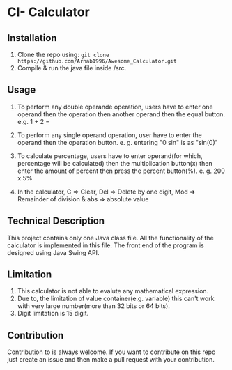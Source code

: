# CI- Calculator


## Installation 
1. Clone the repo using: `git clone https://github.com/Arnab1996/Awesome_Calculator.git`
2. Compile & run the java file inside /src.

## Usage
1. To perform any double operande operation, users have to enter one operand then the operation then another operand then the equal button.
	e.g. 1 + 2 =

2. To perform any single operand operation, user have to enter the operand then the operation button.
	e. g. entering  "0 sin"  is as "sin(0)"

3. To calculate percentage, users have to enter operand(for which, percentage will be calculated) then the multiplication button(x) then enter the amount of percent then press the percent button(%).
	e. g. 200 x 5%

4. In the calculator, C => Clear, Del => Delete by one digit, Mod => Remainder of division & abs => absolute value

## Technical Description
This project contains only one Java class file. All the functionality of the calculator is implemented in this file. The front end of the program is designed using Java Swing API.

## Limitation

1. This calculator is not able to evalute any mathematical expression.
2. Due to, the limitation of value container(e.g. variable) this can't work with very large number(more than 32 bits or 64 bits).
3. Digit limitation is 15 digit.

## Contribution
Contribution to is always welcome. If you want to contribute on this repo just create an issue and then make a pull request with your contribution.
